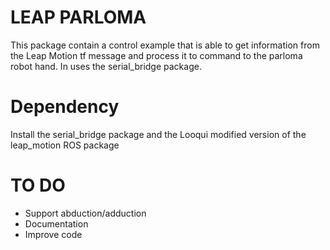 LEAP PARLOMA
===========

This package contain a control example that is able to get information
from the Leap Motion tf message and process it to command
to the parloma robot hand.
In uses the serial_bridge package.

Dependency
========

Install the serial_bridge package and the Looqui modified version of the
leap_motion ROS package


TO DO
======

 - Support abduction/adduction
 - Documentation
 - Improve code
